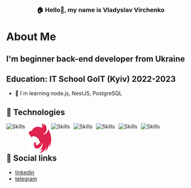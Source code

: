 
<h3 align="center"> 🏠 Hello👋, my name is Vladyslav Virchenko </h3>





 <h1>About Me</h1>

<h2> I'm beginner back-end developer from Ukraine</h2>

<h2>Education: IT School GoIT (Kyiv) 2022-2023</h2>



- 📖 I`m learning node.js, NestJS, PostgreSQL



## 🔨 Technologies
 
<img src="https://cdn.jsdelivr.net/gh/devicons/devicon/icons/nodejs/nodejs-original.svg" alt="Skills" align="left" width="60" height="80"/>  
<img src="https://github.com/devicons/devicon/blob/master/icons/nestjs/nestjs-original.svg" alt="Skills" align="left" width="60" height="80"/>  
<img src="https://cdn.jsdelivr.net/gh/devicons/devicon/icons/postgresql/postgresql-original.svg" alt="Skills" align="left" width="60" height="80"/>  
<img src="https://cdn.jsdelivr.net/gh/devicons/devicon/icons/jest/jest-plain.svg" alt="Skills" align="left" width="60" height="80"/>  
<img src="https://cdn.jsdelivr.net/gh/devicons/devicon/icons/github/github-original.svg" alt="Skills" align="left" width="60" height="80"/>  
<img src="https://cdn.jsdelivr.net/gh/devicons/devicon/icons/trello/trello-plain.svg" alt="Skills" align="left" width="60" height="80"/>  
<img src="https://cdn.jsdelivr.net/gh/devicons/devicon/icons/vscode/vscode-original.svg" alt="Skills" align="left" width="60" height="80"/> 

<br><br><br>

## 📰 Social links
 - [linkedin](https://www.linkedin.com/in/vlad-virchenko/)
 - [telegram](https://t.me/virchenko_vlad)



